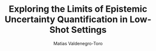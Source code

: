 ---
paperId: 4
author: Matias Valdenegro-Toro
publicationauthor: Valdenegro-Toro, M.
title: Exploring the Limits of Epistemic Uncertainty Quantification in Low-Shot Settings
pdf: --
poster: Poster_Valdenegro-Toro.pdf
alt: --
type: Poster
topic: FAT
link: --
conference: neurips
year: 2021
tags: neurips-2021
location: Virtual
---